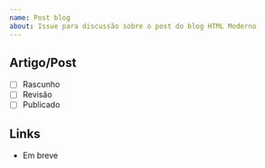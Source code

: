 ```yaml
---
name: Post blog
about: Issue para discussão sobre o post do blog HTML Moderno
---
```


## Artigo/Post
- [ ] Rascunho
- [ ] Revisão
- [ ] Publicado

## Links
- Em breve